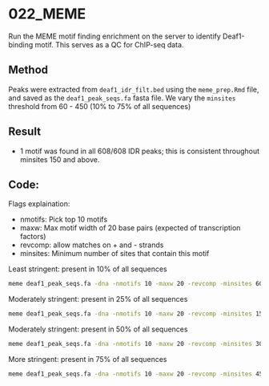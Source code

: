 # 022_MEME

Run the MEME motif finding enrichment on the server to identify Deaf1-binding motif. This serves as a QC for ChIP-seq data.  

## Method
Peaks were extracted from `deaf1_idr_filt.bed` using the `meme_prep.Rmd` file, and saved as the `deaf1_peak_seqs.fa` fasta file. We vary the `minsites` threshold from 60 - 450 (10% to 75% of all sequences)

## Result
- 1 motif was found in all 608/608 IDR peaks; this is consistent throughout minsites 150 and above. 

## Code: 

Flags explaination: 
- nmotifs: Pick top 10 motifs
- maxw: Max motif width of 20 base pairs (expected of transcription factors)
- revcomp: allow matches on + and - strands
- minsites: Minimum number of sites that contain this motif

Least stringent: present in 10% of all sequences
```sh
meme deaf1_peak_seqs.fa -dna -nmotifs 10 -maxw 20 -revcomp -minsites 60 -o meme_60
```

Moderately stringent: present in 25% of all sequences

```sh
meme deaf1_peak_seqs.fa -dna -nmotifs 10 -maxw 20 -revcomp -minsites 150 -o meme_150
```


Moderately stringent: present in 50% of all sequences

```sh
meme deaf1_peak_seqs.fa -dna -nmotifs 10 -maxw 20 -revcomp -minsites 300 -o meme_300
```


More stringent: present in 75% of all sequences

```sh
meme deaf1_peak_seqs.fa -dna -nmotifs 10 -maxw 20 -revcomp -minsites 450 -o meme_450
```



